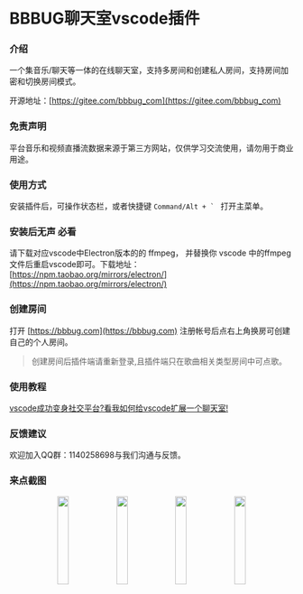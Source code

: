 <p align="left">
<h1>BBBUG聊天室vscode插件</h1>
</p>

### 介绍

一个集音乐/聊天等一体的在线聊天室，支持多房间和创建私人房间，支持房间加密和切换房间模式。

开源地址：[https://gitee.com/bbbug_com](https://gitee.com/bbbug_com)

### 免责声明

平台音乐和视频直播流数据来源于第三方网站，仅供学习交流使用，请勿用于商业用途。

### 使用方式

安装插件后，可操作状态栏，或者快捷键 ```Command/Alt + ` ``` 打开主菜单。

### 安装后无声 必看

请下载对应vscode中Electron版本的的 ffmpeg， 并替换你 vscode 中的ffmpeg文件后重启vscode即可。下载地址： [https://npm.taobao.org/mirrors/electron/](https://npm.taobao.org/mirrors/electron/)

### 创建房间

打开 [https://bbbug.com](https://bbbug.com) 注册帐号后点右上角换房可创建自己的个人房间。

> 创建房间后插件端请重新登录,且插件端只在歌曲相关类型房间中可点歌。

### 使用教程

[vscode成功变身社交平台?看我如何给vscode扩展一个聊天室!](https://my.oschina.net/majhamm/blog/4687654)

### 反馈建议

欢迎加入QQ群：1140258698与我们沟通与反馈。

### 来点截图
<p align="center">
<img src="https://images.gitee.com/uploads/images/2020/1111/225549_19285322_145025.png" width="20%"/>
<img src="https://images.gitee.com/uploads/images/2020/1111/225635_40ab2ac1_145025.png" width="20%"/>
<img src="https://images.gitee.com/uploads/images/2020/1111/225701_7148c7d7_145025.png" width="20%"/>
<img src="https://images.gitee.com/uploads/images/2020/1111/225746_6b2f001e_145025.png" width="20%"/>
</p>
